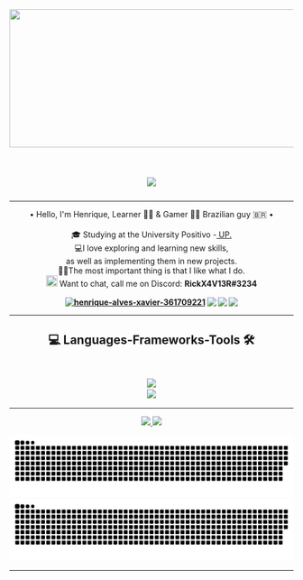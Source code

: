 <div align="center">
<img src="https://i.pinimg.com/originals/9a/58/c3/9a58c343701abc80f7e1d5ec4142ab4d.gif" width="580" height="245"/>
</div>
<h1 align="center">
  <a href="https://git.io/typing-svg">
    <img src="https://readme-typing-svg.herokuapp.com?size=30&color=7E2FB1FF&center=true&vCenter=true&lines=Hello+World!!+%F0%9F%91%8B;Myself+Henrique+Xavier!">
  </a>
</h1>

---

<p align="center">
  • Hello, I'm Henrique, Learner 👨‍💻 &  Gamer 🦸‍♂️ Brazilian guy 🇧🇷 •
  <br>
  <br>
  🎓 Studying at the University Positivo -<a href="https://www.up.edu.br/"> UP.</a>
  <br>
  💻I love exploring and learning new skills,<br> 
  as well as implementing them in new projects.
  <br>
  🧑‍💼The most important thing is that I like what I do.
  <br>
  <img src="https://img.icons8.com/fluency/344/discord-logo.png" width="20" height="20"/> Want to chat, call me on Discord: <strong>RickX4V13R#3234<strong/>
  <br>
</p>

<div align="center">
<a href="https://linkedin.com/in/henrique-alves-xavier-361709221"><img align="center" src="https://img.shields.io/badge/-LinkedIn-%230077B5?style=for-the-badge&logo=linkedin&logoColor=white" alt="henrique-alves-xavier-361709221" target="_blank"/></a>
<a href="https://instagram.com/henrique.a_xavier"><img align="center" src="https://img.shields.io/badge/Instagram-E4405F?style=for-the-badge&logo=instagram&logoColor=white"  target="_blank"" /></a>
<a href="mailto:henriquexa08212@gmail.com" target="blank"><img align="center" src="https://img.shields.io/badge/Gmail-D14836?style=for-the-badge&logo=gmail&logoColor=white" target="_blank"/></a>
<a href="https://steamcommunity.com/profiles/76561198399329840" target="blank"><img align="center" src="https://img.shields.io/badge/Steam-%23333?style=for-the-badge&logo=steam&logoColor=white" target="_blank"/></a>
<div/>

---

<h2 align="center">💻 Languages-Frameworks-Tools 🛠</h2>
<br>
<p align="center">
  <a href="https://skillicons.dev">
    <img src="https://skillicons.dev/icons?i=git,github,vscode,ruby,html,css,js,java" /><br>
    <img src="https://skillicons.dev/icons?i=ps,pr,ai,figma" />

  </a>
</p>
<hr>

<div align="center">
  <a href="https://github.com/HaXavier">
  <img height="180em" src="https://github-readme-stats.vercel.app/api?username=HaXavier&show_icons=true&theme=radical&include_all_commits=true&count_private=true"/>
  <img height="180em" src="https://github-readme-stats.vercel.app/api/top-langs/?username=HaXavier&layout=compact&langs_count=7&theme=radical"/>
  <a/>
</div>

![github contribution grid snake animation](https://raw.githubusercontent.com/HaXavier/HaXavier/output/github-contribution-grid-snake-dark.svg#gh-dark-mode-only)![github contribution grid snake animation](https://raw.githubusercontent.com/HaXavier/HaXavier/output/github-contribution-grid-snake.svg#gh-light-mode-only)

---


